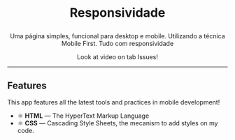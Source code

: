 <h1 align="center">

Responsividade
</h1>

<p align="center">Uma página simples, funcional para desktop e mobile. Utilizando a técnica Mobile First. Tudo com responsividade</p>


[//]: # (Add your gifs/images here:)
<div>
 
 <p align="center" style="font-size=20px"> Look at video on tab Issues!</p>
 
</div>

<hr />

## Features
[//]: # (Add the features of your project here:)
This app features all the latest tools and practices in mobile development!

- ⚛️ **HTML** — The HyperText Markup Language  
- ⚛️ **CSS** — Cascading Style Sheets, the mecanism to add styles on my code.
